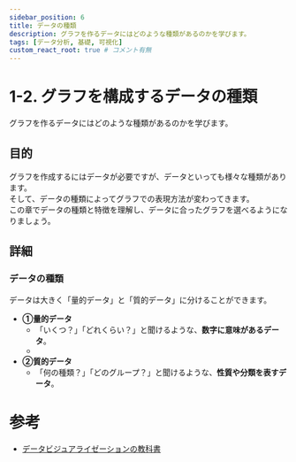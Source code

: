 ```yaml
---
sidebar_position: 6
title: データの種類
description: グラフを作るデータにはどのような種類があるのかを学びます。
tags: [データ分析, 基礎, 可視化]
custom_react_root: true # コメント有無
---
```


# 1-2. グラフを構成するデータの種類

グラフを作るデータにはどのような種類があるのかを学びます。

## 目的

グラフを作成するにはデータが必要ですが、データといっても様々な種類があります。  
そして、データの種類によってグラフでの表現方法が変わってきます。  
この章でデータの種類と特徴を理解し、データに合ったグラフを選べるようになりましょう。

## 詳細

### データの種類
データは大きく「量的データ」と「質的データ」に分けることができます。　　
- **①量的データ**
  - 「いくつ？」「どれくらい？」と聞けるような、**数字に意味があるデータ**。
  - 
- **②質的データ**
  - 「何の種類？」「どのグループ？」と聞けるような、**性質や分類を表すデータ**。






# 参考
- [データビジュアライゼーションの教科書](https://www.shuwasystem.co.jp/book/9784798053486.html)